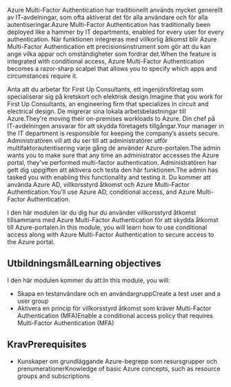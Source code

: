 <span data-ttu-id="fd236-101">Azure Multi-Factor Authentication har traditionellt används mycket generellt av IT-avdelningar, som ofta aktiverat det för alla användare och för alla autentiseringar.</span><span class="sxs-lookup"><span data-stu-id="fd236-101">Azure Multi-Factor Authentication has traditionally been deployed like a hammer by IT departments, enabled for every user for every authentication.</span></span> <span data-ttu-id="fd236-102">När funktionen integreras med villkorlig åtkomst blir Azure Multi-Factor Authentication ett precisionsinstrument som gör att du kan ange vilka appar och omständigheter som fordrar det.</span><span class="sxs-lookup"><span data-stu-id="fd236-102">When the feature is integrated with conditional access, Azure Multi-Factor Authentication becomes a razor-sharp scalpel that allows you to specify which apps and circumstances require it.</span></span>

<span data-ttu-id="fd236-103">Anta att du arbetar för First Up Consultants, ett ingenjörsföretag som specialiserar sig på kretskort och elektrisk design.</span><span class="sxs-lookup"><span data-stu-id="fd236-103">Imagine that you work for First Up Consultants, an engineering firm that specializes in circuit and electrical design.</span></span> <span data-ttu-id="fd236-104">De migrerar sina lokala arbetsbelastningar till Azure.</span><span class="sxs-lookup"><span data-stu-id="fd236-104">They're moving their on-premises workloads to Azure.</span></span> <span data-ttu-id="fd236-105">Din chef på IT-avdelningen ansvarar för att skydda företagets tillgångar.</span><span class="sxs-lookup"><span data-stu-id="fd236-105">Your manager in the IT department is responsible for keeping the company’s assets secure.</span></span> <span data-ttu-id="fd236-106">Administratören vill att du ser till att administratörer utför multifaktorautentisering varje gång de använder Azure-portalen.</span><span class="sxs-lookup"><span data-stu-id="fd236-106">The admin wants you to make sure that any time an administrator accesses the Azure portal, they've performed multi-factor authentication.</span></span> <span data-ttu-id="fd236-107">Administratören har gett dig uppgiften att aktivera och testa den här funktionen.</span><span class="sxs-lookup"><span data-stu-id="fd236-107">The admin has tasked you with enabling this functionality and testing it.</span></span> <span data-ttu-id="fd236-108">Du kommer att använda Azure AD, villkorsstyrd åtkomst och Azure Multi-Factor Authentication.</span><span class="sxs-lookup"><span data-stu-id="fd236-108">You'll use Azure AD, conditional access, and Azure Multi-Factor Authentication.</span></span>

<span data-ttu-id="fd236-109">I den här modulen lär du dig hur du använder villkorsstyrd åtkomst tillsammans med Azure Multi-Factor Authentication för att skydda åtkomst till Azure-portalen.</span><span class="sxs-lookup"><span data-stu-id="fd236-109">In this module, you will learn how to use conditional access along with Azure Multi-Factor Authentication to secure access to the Azure portal.</span></span>

## <a name="learning-objectives"></a><span data-ttu-id="fd236-110">Utbildningsmål</span><span class="sxs-lookup"><span data-stu-id="fd236-110">Learning objectives</span></span>

<span data-ttu-id="fd236-111">I den här modulen kommer du att:</span><span class="sxs-lookup"><span data-stu-id="fd236-111">In this module, you will:</span></span>

- <span data-ttu-id="fd236-112">Skapa en testanvändare och en användargrupp</span><span class="sxs-lookup"><span data-stu-id="fd236-112">Create a test user and a user group</span></span>
- <span data-ttu-id="fd236-113">Aktivera en princip för villkorsstyrd åtkomst som kräver Multi-Factor Authentication (MFA)</span><span class="sxs-lookup"><span data-stu-id="fd236-113">Enable a conditional access policy that requires Multi-Factor Authentication (MFA)</span></span>

## <a name="prerequisites"></a><span data-ttu-id="fd236-114">Krav</span><span class="sxs-lookup"><span data-stu-id="fd236-114">Prerequisites</span></span>  

- <span data-ttu-id="fd236-115">Kunskaper om grundläggande Azure-begrepp som resursgrupper och prenumerationer</span><span class="sxs-lookup"><span data-stu-id="fd236-115">Knowledge of basic Azure concepts, such as resource groups and subscriptions</span></span>